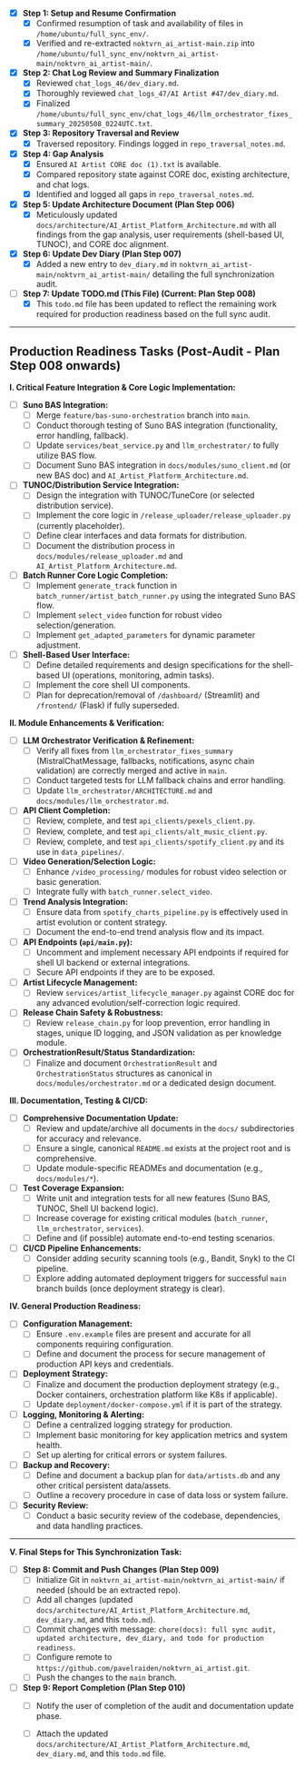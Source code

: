 - [x] **Step 1: Setup and Resume Confirmation**
  - [x] Confirmed resumption of task and availability of files in `/home/ubuntu/full_sync_env/`.
  - [x] Verified and re-extracted `noktvrn_ai_artist-main.zip` into `/home/ubuntu/full_sync_env/noktvrn_ai_artist-main/noktvrn_ai_artist-main/`.
- [x] **Step 2: Chat Log Review and Summary Finalization**
  - [x] Reviewed `chat_logs_46/dev_diary.md`.
  - [x] Thoroughly reviewed `chat_logs_47/AI Artist #47/dev_diary.md`.
  - [x] Finalized `/home/ubuntu/full_sync_env/chat_logs_46/llm_orchestrator_fixes_summary_20250508_0224UTC.txt`.
- [x] **Step 3: Repository Traversal and Review**
  - [x] Traversed repository. Findings logged in `repo_traversal_notes.md`.
- [x] **Step 4: Gap Analysis**
  - [x] Ensured `AI Artist CORE doc (1).txt` is available.
  - [x] Compared repository state against CORE doc, existing architecture, and chat logs.
  - [x] Identified and logged all gaps in `repo_traversal_notes.md`.
- [x] **Step 5: Update Architecture Document (Plan Step 006)**
  - [x] Meticulously updated `docs/architecture/AI_Artist_Platform_Architecture.md` with all findings from the gap analysis, user requirements (shell-based UI, TUNOC), and CORE doc alignment.
- [x] **Step 6: Update Dev Diary (Plan Step 007)**
  - [x] Added a new entry to `dev_diary.md` in `noktvrn_ai_artist-main/noktvrn_ai_artist-main/` detailing the full synchronization audit.
- [ ] **Step 7: Update TODO.md (This File) (Current: Plan Step 008)**
  - [x] This `todo.md` file has been updated to reflect the remaining work required for production readiness based on the full sync audit.

---

## Production Readiness Tasks (Post-Audit - Plan Step 008 onwards)

**I. Critical Feature Integration & Core Logic Implementation:**
- [ ] **Suno BAS Integration:**
  - [ ] Merge `feature/bas-suno-orchestration` branch into `main`.
  - [ ] Conduct thorough testing of Suno BAS integration (functionality, error handling, fallback).
  - [ ] Update `services/beat_service.py` and `llm_orchestrator/` to fully utilize BAS flow.
  - [ ] Document Suno BAS integration in `docs/modules/suno_client.md` (or new BAS doc) and `AI_Artist_Platform_Architecture.md`.
- [ ] **TUNOC/Distribution Service Integration:**
  - [ ] Design the integration with TUNOC/TuneCore (or selected distribution service).
  - [ ] Implement the core logic in `/release_uploader/release_uploader.py` (currently placeholder).
  - [ ] Define clear interfaces and data formats for distribution.
  - [ ] Document the distribution process in `docs/modules/release_uploader.md` and `AI_Artist_Platform_Architecture.md`.
- [ ] **Batch Runner Core Logic Completion:**
  - [ ] Implement `generate_track` function in `batch_runner/artist_batch_runner.py` using the integrated Suno BAS flow.
  - [ ] Implement `select_video` function for robust video selection/generation.
  - [ ] Implement `get_adapted_parameters` for dynamic parameter adjustment.
- [ ] **Shell-Based User Interface:**
  - [ ] Define detailed requirements and design specifications for the shell-based UI (operations, monitoring, admin tasks).
  - [ ] Implement the core shell UI components.
  - [ ] Plan for deprecation/removal of `/dashboard/` (Streamlit) and `/frontend/` (Flask) if fully superseded.

**II. Module Enhancements & Verification:**
- [ ] **LLM Orchestrator Verification & Refinement:**
  - [ ] Verify all fixes from `llm_orchestrator_fixes_summary` (MistralChatMessage, fallbacks, notifications, async chain validation) are correctly merged and active in `main`.
  - [ ] Conduct targeted tests for LLM fallback chains and error handling.
  - [ ] Update `llm_orchestrator/ARCHITECTURE.md` and `docs/modules/llm_orchestrator.md`.
- [ ] **API Client Completion:**
  - [ ] Review, complete, and test `api_clients/pexels_client.py`.
  - [ ] Review, complete, and test `api_clients/alt_music_client.py`.
  - [ ] Review, complete, and test `api_clients/spotify_client.py` and its use in `data_pipelines/`.
- [ ] **Video Generation/Selection Logic:**
  - [ ] Enhance `/video_processing/` modules for robust video selection or basic generation.
  - [ ] Integrate fully with `batch_runner.select_video`.
- [ ] **Trend Analysis Integration:**
  - [ ] Ensure data from `spotify_charts_pipeline.py` is effectively used in artist evolution or content strategy.
  - [ ] Document the end-to-end trend analysis flow and its impact.
- [ ] **API Endpoints (`api/main.py`):**
  - [ ] Uncomment and implement necessary API endpoints if required for shell UI backend or external integrations.
  - [ ] Secure API endpoints if they are to be exposed.
- [ ] **Artist Lifecycle Management:**
  - [ ] Review `services/artist_lifecycle_manager.py` against CORE doc for any advanced evolution/self-correction logic required.
- [ ] **Release Chain Safety & Robustness:**
  - [ ] Review `release_chain.py` for loop prevention, error handling in stages, unique ID logging, and JSON validation as per knowledge module.
- [ ] **OrchestrationResult/Status Standardization:**
  - [ ] Finalize and document `OrchestrationResult` and `OrchestrationStatus` structures as canonical in `docs/modules/orchestrator.md` or a dedicated design document.

**III. Documentation, Testing & CI/CD:**
- [ ] **Comprehensive Documentation Update:**
  - [ ] Review and update/archive all documents in the `docs/` subdirectories for accuracy and relevance.
  - [ ] Ensure a single, canonical `README.md` exists at the project root and is comprehensive.
  - [ ] Update module-specific READMEs and documentation (e.g., `docs/modules/*`).
- [ ] **Test Coverage Expansion:**
  - [ ] Write unit and integration tests for all new features (Suno BAS, TUNOC, Shell UI backend logic).
  - [ ] Increase coverage for existing critical modules (`batch_runner`, `llm_orchestrator`, `services`).
  - [ ] Define and (if possible) automate end-to-end testing scenarios.
- [ ] **CI/CD Pipeline Enhancements:**
  - [ ] Consider adding security scanning tools (e.g., Bandit, Snyk) to the CI pipeline.
  - [ ] Explore adding automated deployment triggers for successful `main` branch builds (once deployment strategy is clear).

**IV. General Production Readiness:**
- [ ] **Configuration Management:**
  - [ ] Ensure `.env.example` files are present and accurate for all components requiring configuration.
  - [ ] Define and document the process for secure management of production API keys and credentials.
- [ ] **Deployment Strategy:**
  - [ ] Finalize and document the production deployment strategy (e.g., Docker containers, orchestration platform like K8s if applicable).
  - [ ] Update `deployment/docker-compose.yml` if it is part of the strategy.
- [ ] **Logging, Monitoring & Alerting:**
  - [ ] Define a centralized logging strategy for production.
  - [ ] Implement basic monitoring for key application metrics and system health.
  - [ ] Set up alerting for critical errors or system failures.
- [ ] **Backup and Recovery:**
  - [ ] Define and document a backup plan for `data/artists.db` and any other critical persistent data/assets.
  - [ ] Outline a recovery procedure in case of data loss or system failure.
- [ ] **Security Review:**
  - [ ] Conduct a basic security review of the codebase, dependencies, and data handling practices.

---

**V. Final Steps for This Synchronization Task:**
- [ ] **Step 8: Commit and Push Changes (Plan Step 009)**
  - [ ] Initialize Git in `noktvrn_ai_artist-main/noktvrn_ai_artist-main/` if needed (should be an extracted repo).
  - [ ] Add all changes (updated `docs/architecture/AI_Artist_Platform_Architecture.md`, `dev_diary.md`, and this `todo.md`).
  - [ ] Commit changes with message: `chore(docs): full sync audit, updated architecture, dev_diary, and todo for production readiness`.
  - [ ] Configure remote to `https://github.com/pavelraiden/noktvrn_ai_artist.git`.
  - [ ] Push the changes to the `main` branch.
- [ ] **Step 9: Report Completion (Plan Step 010)**
  - [ ] Notify the user of completion of the audit and documentation update phase.
  - [ ] Attach the updated `docs/architecture/AI_Artist_Platform_Architecture.md`, `dev_diary.md`, and this `todo.md` file.


